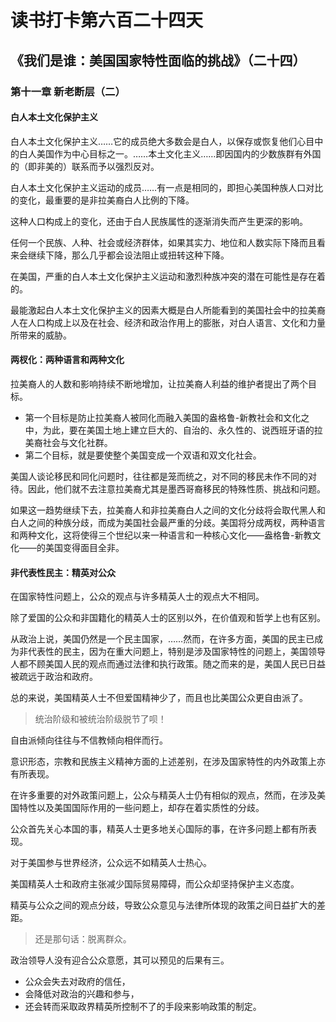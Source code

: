 # 读书打卡第六百二十四天
## 《我们是谁：美国国家特性面临的挑战》（二十四）
### 第十一章 新老断层（二）
#### 白人本土文化保护主义

白人本土文化保护主义……它的成员绝大多数会是白人，以保存或恢复他们心目中的白人美国作为中心目标之一。……本土文化主义……即因国内的少数族群有外国的（即非美的）联系而予以强烈反对。

白人本土文化保护主义运动的成员……有一点是相同的，即担心美国种族人口对比的变化，最重要的是非拉美裔白人比例的下降。

这种人口构成上的变化，还由于白人民族属性的逐渐消失而产生更深的影响。

任何一个民族、人种、社会或经济群体，如果其实力、地位和人数实际下降而且看来会继续下降，那么几乎都会设法阻止或扭转这种下降。

在美国，严重的白人本土文化保护主义运动和激烈种族冲突的潜在可能性是存在着的。

最能激起白人本土文化保护主义的因素大概是白人所能看到的美国社会中的拉美裔人在人口构成上以及在社会、经济和政治作用上的膨胀，对白人语言、文化和力量所带来的威胁。

#### 两杈化：两种语言和两种文化

拉美裔人的人数和影响持续不断地增加，让拉美裔人利益的维护者提出了两个目标。
* 第一个目标是防止拉美裔人被同化而融入美国的盎格鲁-新教社会和文化之中，为此，要在美国土地上建立巨大的、自治的、永久性的、说西班牙语的拉美裔社会与文化社群。
* 第二个目标，就是要使整个美国变成一个双语和双文化社会。

美国人谈论移民和同化问题时，往往都是笼而统之，对不同的移民未作不同的对待。因此，他们就不去注意拉美裔尤其是墨西哥裔移民的特殊性质、挑战和问题。

如果这一趋势继续下去，拉美裔人和非拉美裔白人之间的文化分歧将会取代黑人和白人之间的种族分歧，而成为美国社会最严重的分歧。美国将分成两杈，两种语言和两种文化，这将使得三个世纪以来一种语言和一种核心文化——盎格鲁-新教文化——的美国变得面目全非。

#### 非代表性民主：精英对公众

在国家特性问题上，公众的观点与许多精英人士的观点大不相同。

除了爱国的公众和非国籍化的精英人士的区别以外，在价值观和哲学上也有区别。

从政治上说，美国仍然是一个民主国家，……然而，在许多方面，美国的民主已成为非代表性的民主，因为在重大问题上，特别是涉及国家特性的问题上，美国领导人都不顾美国人民的观点而通过法律和执行政策。随之而来的是，美国人民已日益被疏远于政治和政府。

总的来说，美国精英人士不但爱国精神少了，而且也比美国公众更自由派了。
> 统治阶级和被统治阶级脱节了呗！

自由派倾向往往与不信教倾向相伴而行。

意识形态，宗教和民族主义精神方面的上述差别，在涉及国家特性的内外政策上亦有所表现。

在许多重要的对外政策问题上，公众与精英人士仍有相似的观点，然而，在涉及美国特性以及美国国际作用的一些问题上，却存在着实质性的分歧。

公众首先关心本国的事，精英人士更多地关心国际的事，在许多问题上都有所表现。

对于美国参与世界经济，公众远不如精英人士热心。

美国精英人士和政府主张减少国际贸易障碍，而公众却坚持保护主义态度。

精英与公众之间的观点分歧，导致公众意见与法律所体现的政策之间日益扩大的差距。
> 还是那句话：脱离群众。

政治领导人没有迎合公众意愿，其可以预见的后果有三。
* 公众会失去对政府的信任，
* 会降低对政治的兴趣和参与，
* 还会转而采取政界精英所控制不了的手段来影响政策的制定。